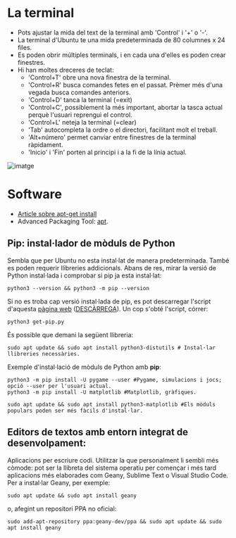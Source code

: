 
# La terminal

 - Pots ajustar la mida del text de la terminal amb 'Control' i '+' o '-'.
 - La terminal d'Ubuntu te una mida predeterminada de 80 columnes x 24 files.
 - Es poden obrir múltiples terminals, i en cada una d'elles es poden crear finestres. 
 - Hi han moltes dreceres de teclat:
     - 'Control+T' obre una nova finestra de la terminal.
     - 'Control+R' busca comandes fetes en el passat. Prèmer més d'una vegada busca comandes anteriors.
     - 'Control+D' tanca la terminal (=exit)
     - 'Control+C', possiblement la més important, abortar la tasca actual perquè l'usuari reprengui el control.
     - 'Control+L' neteja la terminal (=clear) 
     - 'Tab' autocompleta la ordre o el directori, facilitant molt el treball. 
     - 'Alt+número' permet canviar entre finestres de la terminal ràpidament.
     - 'Inicio' i 'Fin' porten al principi i a la fi de la línia actual. 

![imatge](https://github.com/adria-boada/effective-octo-umbrella/blob/main/imatges/terminal_opcions.png)

# Software

- [Article sobre apt-get install](https://embeddedinventor.com/sudo-apt-get-install-command-explained-for-beginners/)
- Advanced Packaging Tool: [apt](wiki.debian.org/Apt).

## Pip: instal·lador de mòduls de Python

Sembla que per Ubuntu no esta instal·lat de manera predeterminada. També es poden requerir llibreries addicionals. Abans de res, mirar la versió de
Python instal·lada i comprobar si pip ja esta instal·lat:
    
    python3 --version && python3 -m pip --version
    
Si no es troba cap versió instal·lada de pip, es pot descarregar l'script d'aquesta [pàgina web](https://pip.pypa.io/en/stable/installation/#get-pip-py)
([DESCÀRREGA](https://bootstrap.pypa.io/get-pip.py)). Un cop s'obté l'script, córrer:

    python3 get-pip.py

És possible que demani la següent llibreria: 
    
    sudo apt update && sudo apt install python3-distutils # Instal·lar llibreries necessàries.

Exemple d'instal·lació de mòduls de Python amb __pip__:
    
    python3 -m pip install -U pygame --user #Pygame, simulacions i jocs; opció --user per l'usuari actual. 
    python3 -m pip install -U matplotlib #Matplotlib, gràfiques.
    
    sudo apt update && sudo apt install python3-matplotlib #Els mòduls populars poden ser més fàcils d'instal·lar.
    
## Editors de textos amb entorn integrat de desenvolpament:

Aplicacions per escriure codi. Utilitzar la que personalment li sembli més còmode: pot ser la llibreta del sistema operatiu per començar i més tard
aplicacions més elaborades com Geany, Sublime Text o Visual Studio Code. Per a instal·lar Geany, per exemple:

    sudo apt update && sudo apt install geany
    
o, afegint un repositori PPA no oficial:

    sudo add-apt-repository ppa:geany-dev/ppa && sudo apt update && sudo apt install geany
    
    
    
